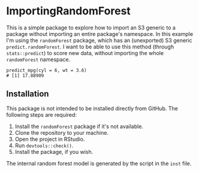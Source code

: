 
# ImportingRandomForest

This is a simple package to explore how to import an S3 generic to a package without importing an entire package's namespace. In this example I'm using the `randomForest` package, which has an (unexported) S3 generic `predict.randomForest`. I want to be able to use this method (through `stats::predict`) to score new data, without importing the whole `randomForest` namespace.

```
predict_mpg(cyl = 6, wt = 3.6)
# [1] 17.88909
```

## Installation

This package is not intended to be installed directly from GitHub. The following steps are required:

1. Install the `randomForest` package if it's not available.
1. Clone the repository to your machine.
1. Open the project in RStudio.
1. Run `devtools::check()`.
1. Install the package, if you wish.

The internal random forest model is generated by the script in the `inst` file.

